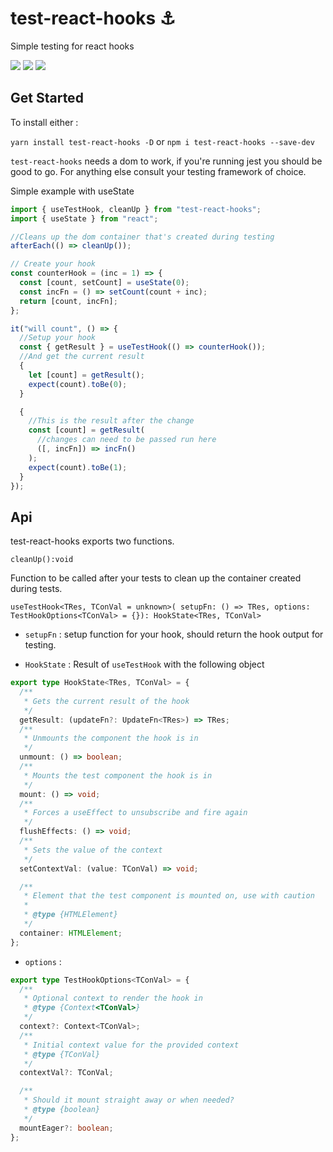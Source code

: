 # test-react-hooks ⚓️

Simple testing for react hooks

![](https://img.shields.io/david/andrew-w-ross/test-react-hooks.svg?style=flat)
![](https://img.shields.io/npm/dt/test-react-hooks.svg?style=flat)
![](https://img.shields.io/npm/v/test-react-hooks.svg?style=flat)

## Get Started

To install either :

`yarn install test-react-hooks -D` or `npm i test-react-hooks --save-dev`

`test-react-hooks` needs a dom to work, if you're running jest you should be good to go. For anything else consult your testing framework of choice.

Simple example with useState

```javascript
import { useTestHook, cleanUp } from "test-react-hooks";
import { useState } from "react";

//Cleans up the dom container that's created during testing
afterEach(() => cleanUp());

// Create your hook
const counterHook = (inc = 1) => {
  const [count, setCount] = useState(0);
  const incFn = () => setCount(count + inc);
  return [count, incFn];
};

it("will count", () => {
  //Setup your hook
  const { getResult } = useTestHook(() => counterHook());
  //And get the current result
  {
    let [count] = getResult();
    expect(count).toBe(0);
  }

  {
    //This is the result after the change
    const [count] = getResult(
      //changes can need to be passed run here
      ([, incFn]) => incFn()
    );
    expect(count).toBe(1);
  }
});
```

## Api

test-react-hooks exports two functions.

`cleanUp():void`

Function to be called after your tests to clean up the container created during tests.

`useTestHook<TRes, TConVal = unknown>( setupFn: () => TRes, options: TestHookOptions<TConVal> = {}): HookState<TRes, TConVal>`

- `setupFn` : setup function for your hook, should return the hook output for testing.

- `HookState` : Result of `useTestHook` with the following object

```typescript
export type HookState<TRes, TConVal> = {
  /**
   * Gets the current result of the hook
   */
  getResult: (updateFn?: UpdateFn<TRes>) => TRes;
  /**
   * Unmounts the component the hook is in
   */
  unmount: () => boolean;
  /**
   * Mounts the test component the hook is in
   */
  mount: () => void;
  /**
   * Forces a useEffect to unsubscribe and fire again
   */
  flushEffects: () => void;
  /**
   * Sets the value of the context
   */
  setContextVal: (value: TConVal) => void;

  /**
   * Element that the test component is mounted on, use with caution
   *
   * @type {HTMLElement}
   */
  container: HTMLElement;
};
```

- `options` :

```typescript
export type TestHookOptions<TConVal> = {
  /**
   * Optional context to render the hook in
   * @type {Context<TConVal>}
   */
  context?: Context<TConVal>;
  /**
   * Initial context value for the provided context
   * @type {TConVal}
   */
  contextVal?: TConVal;

  /**
   * Should it mount straight away or when needed?
   * @type {boolean}
   */
  mountEager?: boolean;
};
```
